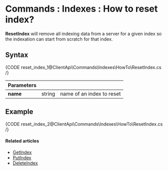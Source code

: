 # Commands : Indexes : How to reset index?

**ResetIndex** will remove all indexing data from a server for a given index so the indexation can start from scratch for that index.

## Syntax

{CODE reset_index_1@ClientApi\Commands\Indexes\HowTo\ResetIndex.cs /}

| Parameters | | |
| ------------- | ------------- | ----- |
| **name** | string | name of an index to reset |

## Example

{CODE reset_index_2@ClientApi\Commands\Indexes\HowTo\ResetIndex.cs /}

#### Related articles

- [GetIndex](../../../../client-api/commands/indexes/get)  
- [PutIndex](../../../../client-api/commands/indexes/put)  
- [DeleteIndex](../../../../client-api/commands/indexes/delete)  